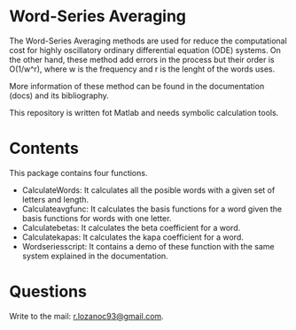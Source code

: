 # Word-Series Averaging

The Word-Series Averaging methods are used for reduce the computational cost for highly oscillatory ordinary differential equation (ODE) systems. On the other hand, these method add errors in the process but their order is O(1/w^r), where w is the frequency and r is the lenght of the words uses.

More information of these method can be found in the documentation (docs) and its bibliography.

This repository is written fot Matlab and needs symbolic calculation tools.

# Contents

This package contains four functions.

- CalculateWords: It calculates all the posible words with a given set of letters and length.
- Calculateavgfunc: It calculates the basis functions for a word given the basis functions for words with one letter.
- Calculatebetas: It calculates the beta coefficient for a word.
- Calculatekapas: It calculates the kapa coefficient for a word.
- Wordseriesscript: It contains a demo of these function with the same system explained in the documentation.

# Questions

Write to the mail: r.lozanoc93@gmail.com.
